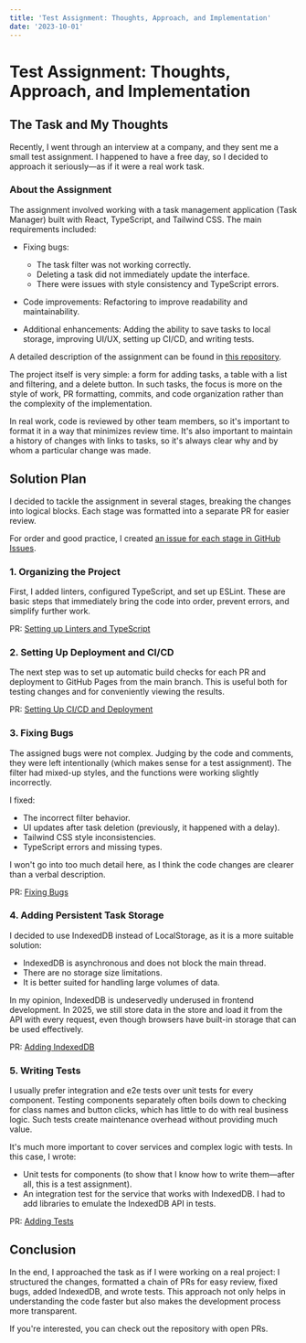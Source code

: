 ```yaml
---
title: 'Test Assignment: Thoughts, Approach, and Implementation'
date: '2023-10-01'
---
```


# Test Assignment: Thoughts, Approach, and Implementation

## The Task and My Thoughts

Recently, I went through an interview at a company, and they sent me a small test assignment. I happened to have a free day, so I decided to approach it seriously—as if it were a real work task.

### About the Assignment

The assignment involved working with a task management application (Task Manager) built with React, TypeScript, and Tailwind CSS. The main requirements included:

- Fixing bugs:

  - The task filter was not working correctly.
  - Deleting a task did not immediately update the interface.
  - There were issues with style consistency and TypeScript errors.

- Code improvements: Refactoring to improve readability and maintainability.

- Additional enhancements: Adding the ability to save tasks to local storage, improving UI/UX, setting up CI/CD, and writing tests.

A detailed description of the assignment can be found in [this repository](https://github.com/svetlitskiy/react-take-home-exercise).

The project itself is very simple: a form for adding tasks, a table with a list and filtering, and a delete button. In such tasks, the focus is more on the style of work, PR formatting, commits, and code organization rather than the complexity of the implementation.

In real work, code is reviewed by other team members, so it's important to format it in a way that minimizes review time. It's also important to maintain a history of changes with links to tasks, so it's always clear why and by whom a particular change was made.

## Solution Plan

I decided to tackle the assignment in several stages, breaking the changes into logical blocks. Each stage was formatted into a separate PR for easier review.

For order and good practice, I created [an issue for each stage in GitHub Issues](https://github.com/svetlitskiy/react-take-home-exercise/issues).

### 1. Organizing the Project

First, I added linters, configured TypeScript, and set up ESLint. These are basic steps that immediately bring the code into order, prevent errors, and simplify further work.

PR: [Setting up Linters and TypeScript](https://github.com/svetlitskiy/react-take-home-exercise/pull/1)

### 2. Setting Up Deployment and CI/CD

The next step was to set up automatic build checks for each PR and deployment to GitHub Pages from the main branch. This is useful both for testing changes and for conveniently viewing the results.

PR: [Setting Up CI/CD and Deployment](https://github.com/svetlitskiy/react-take-home-exercise/pull/4)

### 3. Fixing Bugs

The assigned bugs were not complex. Judging by the code and comments, they were left intentionally (which makes sense for a test assignment). The filter had mixed-up styles, and the functions were working slightly incorrectly.

I fixed:

- The incorrect filter behavior.
- UI updates after task deletion (previously, it happened with a delay).
- Tailwind CSS style inconsistencies.
- TypeScript errors and missing types.

I won't go into too much detail here, as I think the code changes are clearer than a verbal description.

PR: [Fixing Bugs](https://github.com/svetlitskiy/react-take-home-exercise/pull/7)

### 4. Adding Persistent Task Storage

I decided to use IndexedDB instead of LocalStorage, as it is a more suitable solution:

- IndexedDB is asynchronous and does not block the main thread.
- There are no storage size limitations.
- It is better suited for handling large volumes of data.

In my opinion, IndexedDB is undeservedly underused in frontend development. In 2025, we still store data in the store and load it from the API with every request, even though browsers have built-in storage that can be used effectively.

PR: [Adding IndexedDB](https://github.com/svetlitskiy/react-take-home-exercise/pull/9)

### 5. Writing Tests

I usually prefer integration and e2e tests over unit tests for every component. Testing components separately often boils down to checking for class names and button clicks, which has little to do with real business logic. Such tests create maintenance overhead without providing much value.

It's much more important to cover services and complex logic with tests. In this case, I wrote:

- Unit tests for components (to show that I know how to write them—after all, this is a test assignment).
- An integration test for the service that works with IndexedDB. I had to add libraries to emulate the IndexedDB API in tests.

PR: [Adding Tests](https://github.com/svetlitskiy/react-take-home-exercise/pull/11)

## Conclusion

In the end, I approached the task as if I were working on a real project: I structured the changes, formatted a chain of PRs for easy review, fixed bugs, added IndexedDB, and wrote tests. This approach not only helps in understanding the code faster but also makes the development process more transparent.

If you're interested, you can check out the repository with open PRs.
